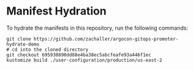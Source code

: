 # Manifest Hydration

To hydrate the manifests in this repository, run the following commands:

```shell
git clone https://github.com/zachaller/argocon-gitops-promoter-hydrate-demo
# cd into the cloned directory
git checkout 695930890dd88e4ba38ec5abcfeafe93a446f1ec
kustomize build ./user-configuration/production/us-east-2
```
